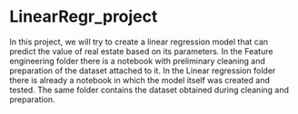 # LinearRegr_project
In this project, we will try to create a linear regression model that can predict the value of real estate based on its parameters.
In the Feature engineering folder there is a notebook with preliminary cleaning and preparation of the dataset attached to it.
In the Linear regression folder there is already a notebook in which the model itself was created and tested. The same folder contains the dataset obtained during cleaning and preparation.
